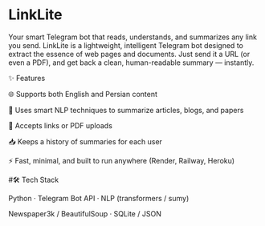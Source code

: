 # LinkLite
Your smart Telegram bot that reads, understands, and summarizes any link you send.  LinkLite is a lightweight, intelligent Telegram bot designed to extract the essence of web pages and documents. Just send it a URL (or even a PDF), and get back a clean, human-readable summary — instantly.

✨ Features

🌐 Supports both English and Persian content

🧠 Uses smart NLP techniques to summarize articles, blogs, and papers

📄 Accepts links or PDF uploads

📥 Keeps a history of summaries for each user

⚡ Fast, minimal, and built to run anywhere (Render, Railway, Heroku)


#🛠️ Tech Stack

Python · Telegram Bot API · NLP (transformers / sumy)

Newspaper3k / BeautifulSoup · SQLite / JSON
